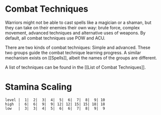 # Combat Techniques
Warriors might not be able to cast spells like a magician or a shaman, but they can take on their enemies their own way: brute force, complex movement, advanced techniques and alternative uses of weapons. By default, all combat techniques use POW and ACU.

There are two kinds of combat techniques: Simple and advanced. These two groups guide the combat technique learning progress. A similar mechanism exists on [[Spells]], albeit the names of the groups are different. 

A list of techniques can be found in the [[List of Combat Techniques]].

# Stamina Scaling
```stamina_scaling_table
level |  1|  2|  3|  4|  5|  6|  7|  8|  9| 10
high  |  6|  6|  9|  9| 12| 12| 15| 15| 18| 18
low   |  3|  3|  4|  5|  6|  6|  7|  8|  9|  9
```